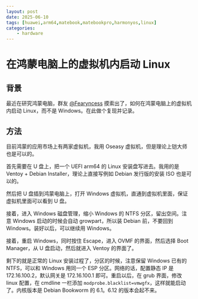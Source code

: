 ```yaml
---
layout: post
date: 2025-06-10
tags: [huawei,arm64,matebook,matebookpro,harmonyos,linux]
categories:
    - hardware
---
```


# 在鸿蒙电脑上的虚拟机内启动 Linux

## 背景

最近在研究鸿蒙电脑，群友 [@Fearyncess](https://github.com/Fearyncess) 摸索出了，如何在鸿蒙电脑上的虚拟机内启动 Linux，而不是 Windows。在此做个复现并记录。

<!-- more -->

## 方法

目前鸿蒙的应用市场上有两家虚拟机，我用 Oseasy 虚拟机，但是理论上铠大师也是可以的。

首先需要在 U 盘上，把一个 UEFI arm64 的 Linux 安装盘写进去。我用的是 Ventoy + Debian Installer，理论上直接写例如 Debian 发行版的安装 ISO 也是可以的。

然后把 U 盘插到鸿蒙电脑上，打开 Windows 虚拟机，直通到虚拟机里面，保证虚拟机里面可以看到 U 盘。

接着，进入 Windows 磁盘管理，缩小 Windows 的 NTFS 分区，留出空间。注意 Windows 启动的时候会自动 growpart，所以装 Debian 前，不要回到 Windows。装好以后，可以继续用 Windows。

接着，重启 Windows，同时按住 Escape，进入 OVMF 的界面，然后选择 Boot Manager，从 U 盘启动，然后就进入 Ventoy 的界面了。

剩下的就是正常的 Linux 安装过程了，分区的时候，注意保留 Windows 已有的 NTFS，可以和 Windows 用同一个 ESP 分区。网络的话，配置静态 IP 是 172.16.100.2，默认网关是 172.16.100.1 即可。重启以后，在 grub 界面，修改 linux 配置，在 cmdline 一栏添加 `modprobe.blacklist=vmwgfx`，这样就能启动了。内核版本是 Debian Bookworm 的 6.1。6.12 的版本会起不来。
